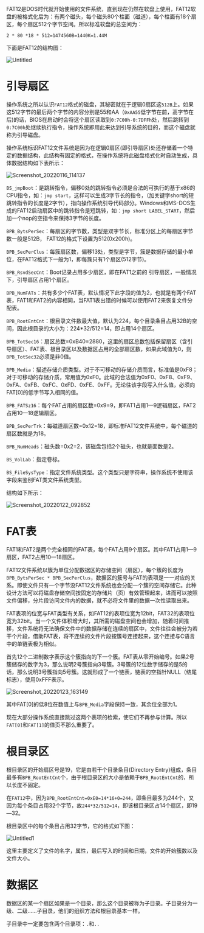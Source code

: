  

FAT12是DOS时代就开始使用的文件系统，直到现在仍然在软盘上使用，FAT12软盘的被格式化后为：有两个磁头，每个磁头80个柱面（磁道），每个柱面有18个扇区，每个扇区512个字节空间。所以标准软盘的总空间为：

`2 * 80 *18 * 512=1474560B=1440K=1.44M`

下面是FAT12的结构图：

![Untitled](https://img.ansore.top/2022/07/04/3ef8f69d24adf08bf3cfc34cc2d02e5e.png)

# 引导扇区

操作系统之所以认识`FAT12`格式的磁盘，其秘密就在于逻辑0扇区这`512B`上。如果这512字节的最后两个字节的内容分别是55和AA（`0xAA55`低字节在前，高字节在后)的话，BIOS在启动时会将这个扇区读取到`0:7C00h-0:7DFFh`处，然后跳转到`0:7C00h`处继续执行指令，操作系统即用此来达到引导系统的目的，而这个磁盘就称为引导磁盘。

操作系统标识FAT12文件系统是因为在逻辑0扇区(即引导扇区)处还存储着一个特定的数据结构，此结构有固定的格式，在操作系统将此磁盘格式化时自动生成，具体数据结构如下表所示：

![Screenshot_20220116_114137](https://img.ansore.top/2022/07/04/606721836dcce98f57423dd74ef31769.png)

`BS_jmpBoot`：是跳转指令，偏移0处的跳转指令必须是合法的可执行的基于x86的CPU指令，如：`jmp start`，这样可以生成3字节长的指令，（加关键字short的短跳转指令的长度是2字节），指向操作系统引导代码部分。Windows和MS-DOS生成的FAT12启动扇区中的跳转指令是短跳转，如：`jmp short LABEL_START`，然后加一个nop的空指令来保持3字节的长度。

`BPB_BytsPerSec`：每扇区的字节数，类型是双字节长，标准分区上的每扇区字节数一般是512B， FAT12的格式下设置为512(0x200h)。

`BPB_SecPerClus`：每簇扇区数，偏移13处，类型是字节，簇是数据存储的最小单位，在FAT12格式下一般为1，即每簇只有1个扇区(512字节)。

`BPB_RsvdSecCnt`：Boot记录占用多少扇区，即在FAT1之前的 引导扇区，一般情况下，引导扇区占用1个扇区。

`BPB_NumFATs`：共有多少个FAT表，默认情况下此字段的值为2，也就是有两个FAT表，FAT1和FAT2的内容相同，当FAT1表出错的时候可以使用FAT2来恢复文件分配表。

`BPB_RootEntCnt`：根目录文件数最大值，默认为224，每个目录条目占用32B的空间，因此根目录的大小为：224*32/512=14，即占用14个扇区。

`BPB_TotSec16`：扇区总数=0xB40=2880，这里的扇区总数包括保留扇区（含引导扇区）、FAT表、根目录区以及数据区占用的全部扇区数，如果此域值为0，则`BPB_TotSec32`必须是非0值。

`BPB_Media`：描述存储介质类型。对于不可移动的存储介质而言，标准值是0xF8；对于可移动的存储介质，常用值为0xF0。此域的合法值为0xF0、0xF8、0xF9、0xFA、0xFB、0xFC、0xFD、0xFE、0xFF。无论往该字段写入什么值，必须向FAT[0]的低字节写入相同的值。

`BPB_FATSz16`：每个FAT占用的扇区数=0x9=9，即FAT1占用1—9逻辑扇区，FAT2占用10—18逻辑扇区。

`BPB_SecPerTrk`：每磁道扇区数=0x12=18，即标准FAT12文件系统中，每个磁道的扇区数就是为18。

`BPB_NumHeads`：磁头数=0x2=2，该磁盘包括2个磁头，也就是面数是2。

`BS_VolLab`：指定卷标。

`BS_FileSysType`：指定文件系统类型。这个类型只是字符串，操作系统不使用该字段来鉴别FAT类文件系统类型。

结构如下所示：

![Screenshot_20220122_092852](https://img.ansore.top/2022/07/04/cacbdc6b82493449237e2ea10e46b4df.png)

# FAT表

FAT1和FAT2是两个完全相同的FAT表，每个FAT占用9个扇区。其中FAT1占用1—9扇区，FAT2占用10—18扇区。

FAT12文件系统以簇为单位分配数据区的存储空间（扇区），每个簇的长度为`BPB_BytsPerSec * BPB_SecPerClus`，数据区的簇号与FAT的表项是一一对应的关系。即使文件只有一个字节没FAT12文件系统也会分配一个簇的空间存储它。此种设计方法可以将磁盘存储空间按固定的存储片（页）有效管理起来，进而可以按照文件偏移，分片段访问文件内的数据，就不必将文件里的数据一次性读取出来。

FAT表项的位宽与FAT类型有关系，如FAT12的表项位宽为12bit，FAT32的表项位宽为32bit。当一个文件体积增大时，其所需的磁盘空间也会增加，随着时间推移，文件系统将无法确保文件中的数据存储在连续的扇区中，文件往往会被分为若干个片段，借助FAT表，将不连续的文件片段按簇号连接起来，这个连接与C语言中的单链表极为相似。

首先12个二进制数字表示这个簇指向的下一个簇。FAT表从零开始编号。如果2号簇储存的数字为3，那么说明2号簇指向3号簇。3号簇的12位数字储存的是5的话，那么说明3号簇指向5号簇。这就形成了一个链表，链表的空指针NULL（结尾标志），使用0xFFF表示。

![Screenshot_20220123_163149](https://img.ansore.top/2022/07/04/ac2c98e7a3bfbfc1d88cb4b153f00f32.png)

其中FAT[0]的低8位在数值上与`BPB_Media`字段保持一致，其余位全部为1。

现在大部分操作系统直接跳过这两个表项的检索，使它们不再参与计算。所以`FAT[0]`和`FAT[1]`的值页不那么重要了。

# 根目录区

根目录区的开始扇区号是19，它是由若干个目录条目(Directory Entry)组成，条目最多有`BPB_RootEntCnt`个，由于根目录区的大小是依赖于`BPB_RootEntCnt`的，所以长度不固定。

在`FAT12`中，因为`BPB_RootEntCnt=0xE0=14*16+0=244`，即条目最多为244个，又因为每个条目占用32个字节，故`244*32/512=14`，即该根目录区占14个扇区，即19—32。

根目录区中的每个条目占用32字节，它的格式如下图：

![Untitled1](https://img.ansore.top/2022/07/04/17438e00f70a21c8f77efa4e7be01b97.png)

这里主要定义了文件的名字，属性，最后写入的时间和日期，文件的开始簇数以及文件大小。

# 数据区

数据区的某一个扇区如果是一个目录，那么这个目录被称为子目录。子目录分为一级、二级……子目录，他们的组织方法和根目录基本一样。

子目录中一定要包含两个目录项：`.`和`..`
